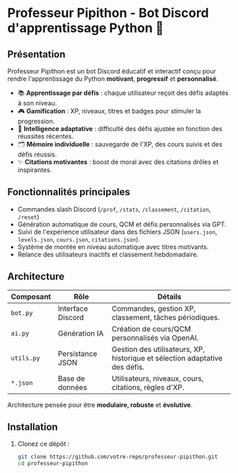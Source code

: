 # Professeur Pipithon - Bot Discord d'apprentissage Python 🐍

## Présentation

Professeur Pipithon est un bot Discord éducatif et interactif conçu pour rendre l'apprentissage du Python **motivant**, **progressif** et **personnalisé**.

- 📚 **Apprentissage par défis** : chaque utilisateur reçoit des défis adaptés à son niveau.
- 🎮 **Gamification** : XP, niveaux, titres et badges pour stimuler la progression.
- 🧠 **Intelligence adaptative** : difficulté des défis ajustée en fonction des réussites récentes.
- 🗂️ **Mémoire individuelle** : sauvegarde de l'XP, des cours suivis et des défis réussis.
- ✨ **Citations motivantes** : boost de moral avec des citations drôles et inspirantes.

## Fonctionnalités principales

- Commandes slash Discord (`/prof`, `/stats`, `/classement`, `/citation`, `/reset`)
- Génération automatique de cours, QCM et défis personnalisés via GPT.
- Suivi de l'expérience utilisateur dans des fichiers JSON (`users.json`, `levels.json`, `cours.json`, `citations.json`).
- Système de montée en niveau automatique avec titres motivants.
- Relance des utilisateurs inactifs et classement hebdomadaire.

## Architecture

| Composant  | Rôle | Détails |
|------------|------|---------|
| `bot.py`   | Interface Discord | Commandes, gestion XP, classement, tâches périodiques. |
| `ai.py`    | Génération IA | Création de cours/QCM personnalisés via OpenAI. |
| `utils.py` | Persistance JSON | Gestion des utilisateurs, XP, historique et sélection adaptative des défis. |
| `*.json`   | Base de données | Utilisateurs, niveaux, cours, citations, règles d'XP. |

Architecture pensée pour être **modulaire, robuste** et **évolutive**.

## Installation

1. Clonez ce dépôt :
   ```bash
   git clone https://github.com/votre-repo/professeur-pipithon.git
   cd professeur-pipithon


